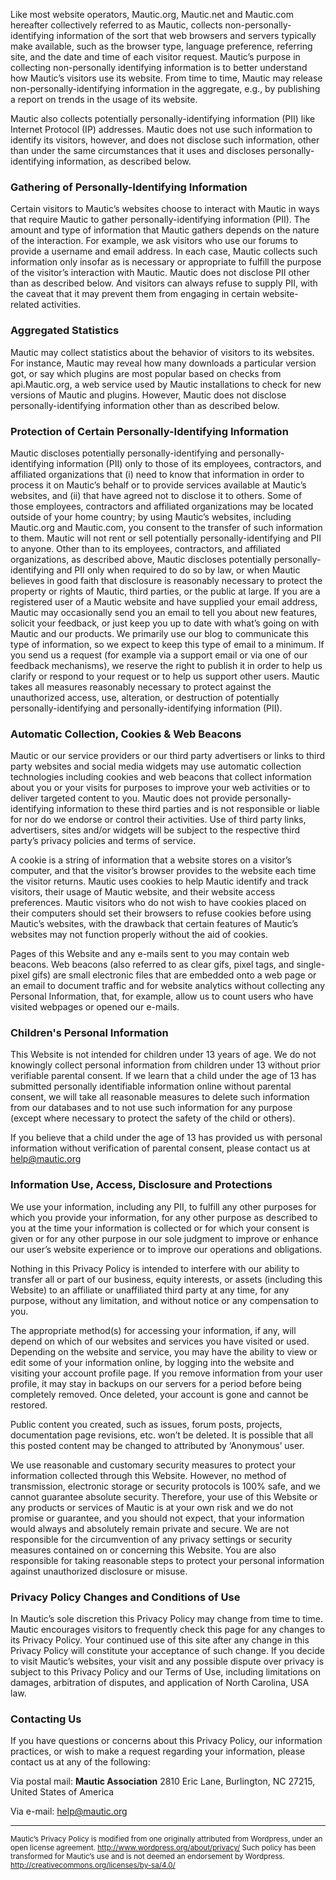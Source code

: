 Like most website operators, Mautic.org, Mautic.net and Mautic.com hereafter collectively referred to as Mautic, collects non-personally-identifying information of the sort that web browsers and servers typically make available, such as the browser type, language preference, referring site, and the date and time of each visitor request. Mautic’s purpose in collecting non-personally identifying information is to better understand how Mautic’s visitors use its website. From time to time, Mautic may release non-personally-identifying information in the aggregate, e.g., by publishing a report on trends in the usage of its website.

Mautic also collects potentially personally-identifying information (PII) like Internet Protocol (IP) addresses. Mautic does not use such information to identify its visitors, however, and does not disclose such information, other than under the same circumstances that it uses and discloses personally-identifying information, as described below.

### Gathering of Personally-Identifying Information

Certain visitors to Mautic’s websites choose to interact with Mautic in ways that require Mautic to gather personally-identifying information (PII). The amount and type of information that Mautic gathers depends on the nature of the interaction. For example, we ask visitors who use our forums to provide a username and email address. In each case, Mautic collects such information only insofar as is necessary or appropriate to fulfill the purpose of the visitor’s interaction with Mautic. Mautic does not disclose PII other than as described below. And visitors can always refuse to supply PII, with the caveat that it may prevent them from engaging in certain website-related activities.

### Aggregated Statistics

Mautic may collect statistics about the behavior of visitors to its websites. For instance, Mautic may reveal how many downloads a particular version got, or say which plugins are most popular based on checks from api.Mautic.org, a web service used by Mautic installations to check for new versions of Mautic and plugins. However, Mautic does not disclose personally-identifying information other than as described below.

### Protection of Certain Personally-Identifying Information

Mautic discloses potentially personally-identifying and personally-identifying information (PII) only to those of its employees, contractors, and affiliated organizations that (i) need to know that information in order to process it on Mautic’s behalf or to provide services available at Mautic’s websites, and (ii) that have agreed not to disclose it to others. Some of those employees, contractors and affiliated organizations may be located outside of your home country; by using Mautic’s websites, including Mautic.org and Mautic.com, you consent to the transfer of such information to them. Mautic will not rent or sell potentially personally-identifying and PII to anyone. Other than to its employees, contractors, and affiliated organizations, as described above, Mautic discloses potentially personally-identifying and PII only when required to do so by law, or when Mautic believes in good faith that disclosure is reasonably necessary to protect the property or rights of Mautic, third parties, or the public at large. If you are a registered user of a Mautic website and have supplied your email address, Mautic may occasionally send you an email to tell you about new features, solicit your feedback, or just keep you up to date with what’s going on with Mautic and our products. We primarily use our blog to communicate this type of information, so we expect to keep this type of email to a minimum. If you send us a request (for example via a support email or via one of our feedback mechanisms), we reserve the right to publish it in order to help us clarify or respond to your request or to help us support other users. Mautic takes all measures reasonably necessary to protect against the unauthorized access, use, alteration, or destruction of potentially personally-identifying and personally-identifying information (PII).

### Automatic Collection, Cookies & Web Beacons

Mautic or our service providers or our third party advertisers or links to third party websites and social media widgets may use automatic collection technologies including cookies and web beacons that collect information about you or your visits for purposes to improve your web activities or to deliver targeted content to you. Mautic does not provide personally-identifying information to these third parties and is not responsible or liable for nor do we endorse or control their activities. Use of third party links, advertisers, sites and/or widgets will be subject to the respective third party’s privacy policies and terms of service.

A cookie is a string of information that a website stores on a visitor’s computer, and that the visitor’s browser provides to the website each time the visitor returns. Mautic uses cookies to help Mautic identify and track visitors, their usage of Mautic website, and their website access preferences. Mautic visitors who do not wish to have cookies placed on their computers should set their browsers to refuse cookies before using Mautic’s websites, with the drawback that certain features of Mautic’s websites may not function properly without the aid of cookies.

Pages of this Website and any e-mails sent to you may contain web beacons. Web beacons (also referred to as clear gifs, pixel tags, and single-pixel gifs) are small electronic files that are embedded onto a web page or an email to document traffic and for website analytics without collecting any Personal Information, that, for example, allow us to count users who have visited webpages or opened our e-mails.

### Children's Personal Information

This Website is not intended for children under 13 years of age. We do not knowingly collect personal information from children under 13 without prior verifiable parental consent. If we learn that a child under the age of 13 has submitted personally identifiable information online without parental consent, we will take all reasonable measures to delete such information from our databases and to not use such information for any purpose (except where necessary to protect the safety of the child or others).

If you believe that a child under the age of 13 has provided us with personal information without verification of parental consent, please contact us at [help@mautic.org](mailto:help@mautic.org)

### Information Use, Access, Disclosure and Protections

We use your information, including any PII, to fulfill any other purposes for which you provide your information, for any other purpose as described to you at the time your information is collected or for which your consent is given or for any other purpose in our sole judgment to improve or enhance our user’s website experience or to improve our operations and obligations.

Nothing in this Privacy Policy is intended to interfere with our ability to transfer all or part of our business, equity interests, or assets (including this Website) to an affiliate or unaffiliated third party at any time, for any purpose, without any limitation, and without notice or any compensation to you.

The appropriate method(s) for accessing your information, if any, will depend on which of our websites and services you have visited or used. Depending on the website and service, you may have the ability to view or edit some of your information online, by logging into the website and visiting your account profile page. If you remove information from your user profile, it may stay in backups on our servers for a period before being completely removed. Once deleted, your account is gone and cannot be restored.

Public content you created, such as issues, forum posts, projects, documentation page revisions, etc. won’t be deleted. It is possible that all this posted content may be changed to attributed by ‘Anonymous’ user.

We use reasonable and customary security measures to protect your information collected through this Website. However, no method of transmission, electronic storage or security protocols is 100% safe, and we cannot guarantee absolute security. Therefore, your use of this Website or any products or services of Mautic is at your own risk and we do not promise or guarantee, and you should not expect, that your information would always and absolutely remain private and secure. We are not responsible for the circumvention of any privacy settings or security measures contained on or concerning this Website. You are also responsible for taking reasonable steps to protect your personal information against unauthorized disclosure or misuse.

### Privacy Policy Changes and Conditions of Use

In Mautic’s sole discretion this Privacy Policy may change from time to time. Mautic encourages visitors to frequently check this page for any changes to its Privacy Policy. Your continued use of this site after any change in this Privacy Policy will constitute your acceptance of such change. If you decide to visit Mautic’s websites, your visit and any possible dispute over privacy is subject to this Privacy Policy and our Terms of Use, including limitations on damages, arbitration of disputes, and application of North Carolina, USA law.

### Contacting Us

If you have questions or concerns about this Privacy Policy, our information practices, or wish to make a request regarding your information, please contact us at any of the following:

Via postal mail:
**Mautic Association**
2810 Eric Lane, Burlington, NC 27215,
United States of America

Via e-mail: [help@mautic.org](mailto:help@mautic.org)

------
<small> Mautic’s Privacy Policy is modified from one originally attributed from Wordpress, under an open license agreement. http://www.wordpress.org/about/privacy/ Such policy has been transformed for Mautic’s use and is not deemed an endorsement by Wordpress.
<a href="http://creativecommons.org/licenses/by-sa/4.0/" target="_blank">http://creativecommons.org/licenses/by-sa/4.0/ <i class="fa fa-external-link"></i></a> </small>